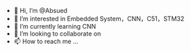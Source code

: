 - 👋 Hi, I’m @Absued
- 👀 I’m interested in Embedded System，CNN，C51，STM32
- 🌱 I’m currently learning CNN
- 💞️ I’m looking to collaborate on 
- 📫 How to reach me ...

<!---
Absued/Absued is a ✨ special ✨ repository because its `README.md` (this file) appears on your GitHub profile.
You can click the Preview link to take a look at your changes.
--->
